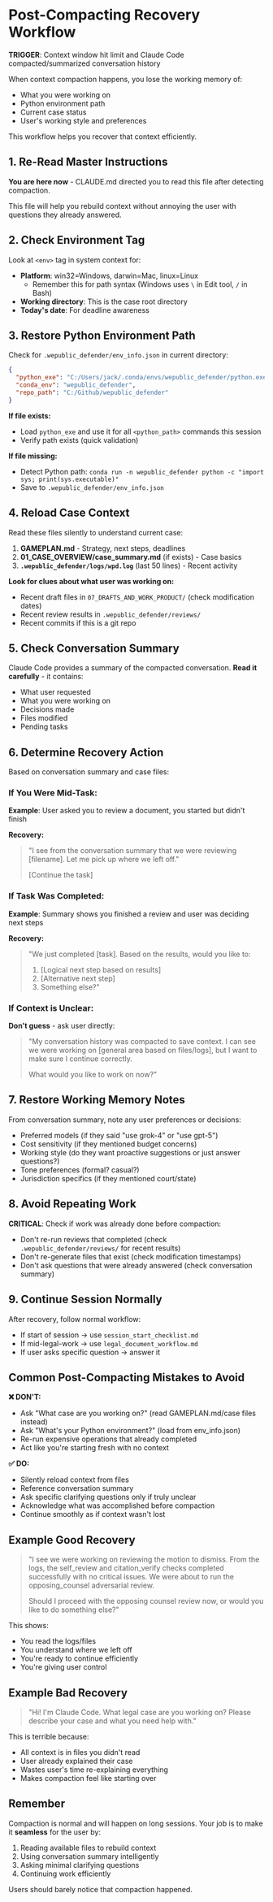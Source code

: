# Post-Compacting Recovery Workflow

**TRIGGER**: Context window hit limit and Claude Code compacted/summarized conversation history

When context compaction happens, you lose the working memory of:
- What you were working on
- Python environment path
- Current case status
- User's working style and preferences

This workflow helps you recover that context efficiently.

## 1. Re-Read Master Instructions

**You are here now** - CLAUDE.md directed you to read this file after detecting compaction.

This file will help you rebuild context without annoying the user with questions they already answered.

## 2. Check Environment Tag

Look at `<env>` tag in system context for:
- **Platform**: win32=Windows, darwin=Mac, linux=Linux
  - Remember this for path syntax (Windows uses `\` in Edit tool, `/` in Bash)
- **Working directory**: This is the case root directory
- **Today's date**: For deadline awareness

## 3. Restore Python Environment Path

Check for `.wepublic_defender/env_info.json` in current directory:

```json
{
  "python_exe": "C:/Users/jack/.conda/envs/wepublic_defender/python.exe",
  "conda_env": "wepublic_defender",
  "repo_path": "C:/Github/wepublic_defender"
}
```

**If file exists:**
- Load `python_exe` and use it for all `<python_path>` commands this session
- Verify path exists (quick validation)

**If file missing:**
- Detect Python path: `conda run -n wepublic_defender python -c "import sys; print(sys.executable)"`
- Save to `.wepublic_defender/env_info.json`

## 4. Reload Case Context

Read these files silently to understand current case:

1. **GAMEPLAN.md** - Strategy, next steps, deadlines
2. **01_CASE_OVERVIEW/case_summary.md** (if exists) - Case basics
3. **`.wepublic_defender/logs/wpd.log`** (last 50 lines) - Recent activity

**Look for clues about what user was working on:**
- Recent draft files in `07_DRAFTS_AND_WORK_PRODUCT/` (check modification dates)
- Recent review results in `.wepublic_defender/reviews/`
- Recent commits if this is a git repo

## 5. Check Conversation Summary

Claude Code provides a summary of the compacted conversation. **Read it carefully** - it contains:
- What user requested
- What you were working on
- Decisions made
- Files modified
- Pending tasks

## 6. Determine Recovery Action

Based on conversation summary and case files:

### If You Were Mid-Task:

**Example**: User asked you to review a document, you started but didn't finish

**Recovery:**
> "I see from the conversation summary that we were reviewing [filename]. Let me pick up where we left off."
>
> [Continue the task]

### If Task Was Completed:

**Example**: Summary shows you finished a review and user was deciding next steps

**Recovery:**
> "We just completed [task]. Based on the results, would you like to:
> 1. [Logical next step based on results]
> 2. [Alternative next step]
> 3. Something else?"

### If Context is Unclear:

**Don't guess** - ask user directly:

> "My conversation history was compacted to save context. I can see we were working on [general area based on files/logs], but I want to make sure I continue correctly.
>
> What would you like to work on now?"

## 7. Restore Working Memory Notes

From conversation summary, note any user preferences or decisions:
- Preferred models (if they said "use grok-4" or "use gpt-5")
- Cost sensitivity (if they mentioned budget concerns)
- Working style (do they want proactive suggestions or just answer questions?)
- Tone preferences (formal? casual?)
- Jurisdiction specifics (if they mentioned court/state)

## 8. Avoid Repeating Work

**CRITICAL**: Check if work was already done before compaction:

- Don't re-run reviews that completed (check `.wepublic_defender/reviews/` for recent results)
- Don't re-generate files that exist (check modification timestamps)
- Don't ask questions that were already answered (check conversation summary)

## 9. Continue Session Normally

After recovery, follow normal workflow:
- If start of session → use `session_start_checklist.md`
- If mid-legal-work → use `legal_document_workflow.md`
- If user asks specific question → answer it

## Common Post-Compacting Mistakes to Avoid

**❌ DON'T:**
- Ask "What case are you working on?" (read GAMEPLAN.md/case files instead)
- Ask "What's your Python environment?" (load from env_info.json)
- Re-run expensive operations that already completed
- Act like you're starting fresh with no context

**✅ DO:**
- Silently reload context from files
- Reference conversation summary
- Ask specific clarifying questions only if truly unclear
- Acknowledge what was accomplished before compaction
- Continue smoothly as if context wasn't lost

## Example Good Recovery

> "I see we were working on reviewing the motion to dismiss. From the logs, the self_review and citation_verify checks completed successfully with no critical issues. We were about to run the opposing_counsel adversarial review.
>
> Should I proceed with the opposing counsel review now, or would you like to do something else?"

This shows:
- You read the logs/files
- You understand where we left off
- You're ready to continue efficiently
- You're giving user control

## Example Bad Recovery

> "Hi! I'm Claude Code. What legal case are you working on? Please describe your case and what you need help with."

This is terrible because:
- All context is in files you didn't read
- User already explained their case
- Wastes user's time re-explaining everything
- Makes compaction feel like starting over

## Remember

Compaction is normal and will happen on long sessions. Your job is to make it **seamless** for the user by:
1. Reading available files to rebuild context
2. Using conversation summary intelligently
3. Asking minimal clarifying questions
4. Continuing work efficiently

Users should barely notice that compaction happened.
